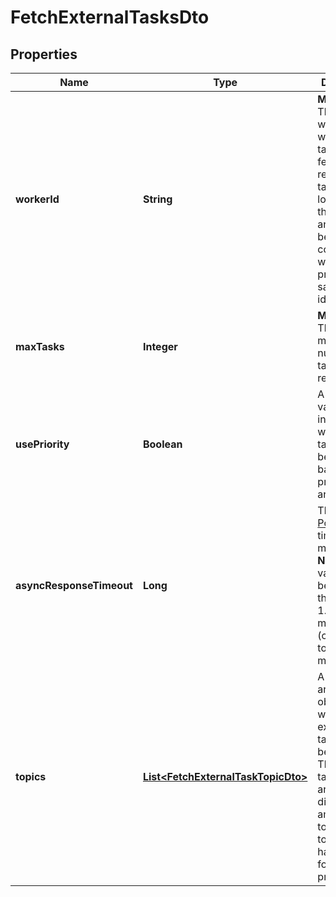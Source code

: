 

# FetchExternalTasksDto

## Properties

Name | Type | Description | Notes
------------ | ------------- | ------------- | -------------
**workerId** | **String** | **Mandatory.** The id of the worker on which behalf tasks are fetched. The returned tasks are locked for that worker and can only be completed when providing the same worker id. | 
**maxTasks** | **Integer** | **Mandatory.** The maximum number of tasks to return. | 
**usePriority** | **Boolean** | A &#x60;boolean&#x60; value, which indicates whether the task should be fetched based on its priority or arbitrarily. |  [optional]
**asyncResponseTimeout** | **Long** | The [Long Polling](https://docs.camunda.org/manual/7.18/user-guide/process-engine/external-tasks/#long-polling-to-fetch-and-lock-external-tasks) timeout in milliseconds.  **Note:** The value cannot be set larger than 1.800.000 milliseconds (corresponds to 30 minutes). |  [optional]
**topics** | [**List&lt;FetchExternalTaskTopicDto&gt;**](FetchExternalTaskTopicDto.md) | A JSON array of topic objects for which external tasks should be fetched. The returned tasks may be arbitrarily distributed among these topics. Each topic object has the following properties: |  [optional]




